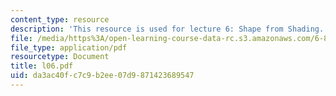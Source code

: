 ```yaml
---
content_type: resource
description: 'This resource is used for lecture 6: Shape from Shading.'
file: /media/https%3A/open-learning-course-data-rc.s3.amazonaws.com/6-801-machine-vision-fall-2004/da3ac40fc7c9b2ee07d9871423689547_l06.pdf
file_type: application/pdf
resourcetype: Document
title: l06.pdf
uid: da3ac40f-c7c9-b2ee-07d9-871423689547
---
```

